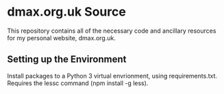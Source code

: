 # dmax.org.uk Source
This repository contains all of the necessary code and ancillary resources for my personal website, dmax.org.uk.

## Setting up the Environment
Install packages to a Python 3 virtual envrionment, using requirements.txt.
Requires the lessc command (npm install -g less).
